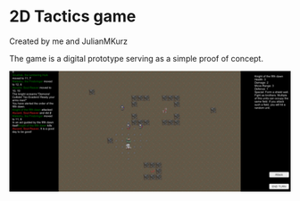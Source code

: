 # 2D Tactics game
Created by me and JulianMKurz

The game is a digital prototype serving as a simple proof of concept.

![alt text](https://github.com/RidSib/2DTacticsGame/blob/master/Assets/36297854_2144255795602060_7043398735082029056_n.png)
